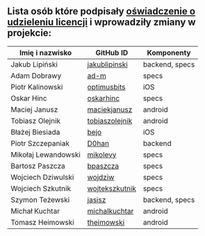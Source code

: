 ## Lista osób które podpisały [oświadczenie o udzieleniu licencji](CONTRIBUTING.md#Oświadczenie-o-udzieleniu-licencji) i wprowadziły zmiany w projekcie:

Imię i nazwisko        | GitHub ID                                           | Komponenty
---------------------- | --------------------------------------------------- | -----------------------------
Jakub Lipiński         | [jakublipinski](https://github.com/jakublipinski)   | backend, specs
Adam Dobrawy           | [ad-m](https://github.com/ad-m)                     | specs
Piotr Kalinowski       | [optimusbits](https://github.com/optimusbits)       | iOS   
Oskar Hinc             | [oskarhinc](https://github.com/oskarhinc)           | specs
Maciej Janusz          | [maciekjanusz](https://github.com/maciekjanusz)     | android
Tobiasz Olejnik        | [tobiaszolejnik](https://github.com/tobiaszolejnik) | android
Błażej Biesiada        | [bejo](https://github.com/bejo)                     | iOS
Piotr Szczepaniak      | [D0han](https://github.com/D0han)                   | backend
Mikołaj Lewandowski    | [mikolevy](https://github.com/mikolevy)             | specs
Bartosz Paszcza        | [bpaszcza](https://github.com/bpaszcza)             | specs
Wojciech Dziwulski     | [wojdziw](https://github.com/wojdziw)               | specs
Wojciech Szkutnik      | [wojtekszkutnik](https://github.com/wojtekszkutnik) | specs
Szymon Teżewski        | [jasisz](https://github.com/jasisz)                 | backend, specs
Michał Kuchtar         | [michalkuchtar](https://github.com/michalkuchtar)   | android
Tomasz Heimowski       | [theimowski](https://github.com/theimowski)         | android
